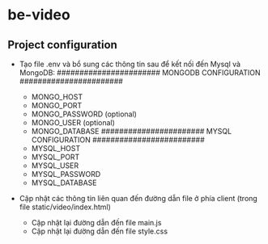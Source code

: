 # be-video

## Project configuration

  - Tạo file .env và bổ sung các thông tin sau để kết nối đến Mysql và MongoDB:
      ####################### MONGODB CONFIGURATION #######################
      + MONGO_HOST
      + MONGO_PORT
      + MONGO_PASSWORD (optional)
      + MONGO_USER (optional)
      + MONGO_DATABASE
      ####################### MYSQL CONFIGURATION #########################
      + MYSQL_HOST
      + MYSQL_PORT
      + MYSQL_USER
      + MYSQL_PASSWORD
      + MYSQL_DATABASE
      
  - Cập nhật các thông tin liên quan đến đường dẫn file ở phía client (trong file static/video/index.html)
      + Cập nhật lại đường dẫn đến file main.js
      + Cập nhật lại đường dẫn đến file style.css
   
        
